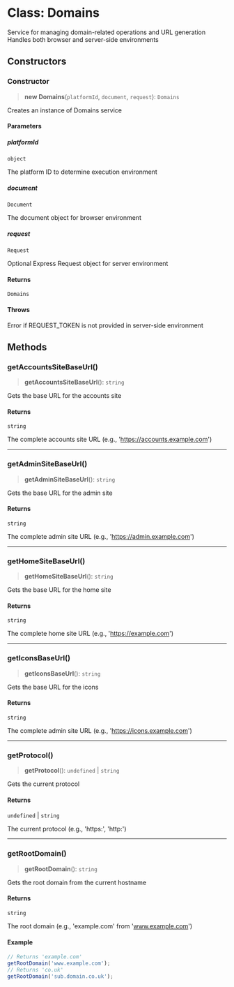 # Class: Domains

Service for managing domain-related operations and URL generation
Handles both browser and server-side environments

## Constructors

<a id="constructor"></a>

### Constructor

> **new Domains**(`platformId`, `document`, `request`): `Domains`

Creates an instance of Domains service

#### Parameters

##### platformId

`object`

The platform ID to determine execution environment

##### document

`Document`

The document object for browser environment

##### request

`Request`

Optional Express Request object for server environment

#### Returns

`Domains`

#### Throws

Error if REQUEST_TOKEN is not provided in server-side environment

## Methods

<a id="getaccountssitebaseurl"></a>

### getAccountsSiteBaseUrl()

> **getAccountsSiteBaseUrl**(): `string`

Gets the base URL for the accounts site

#### Returns

`string`

The complete accounts site URL (e.g., 'https://accounts.example.com')

---

<a id="getadminsitebaseurl"></a>

### getAdminSiteBaseUrl()

> **getAdminSiteBaseUrl**(): `string`

Gets the base URL for the admin site

#### Returns

`string`

The complete admin site URL (e.g., 'https://admin.example.com')

---

<a id="gethomesitebaseurl"></a>

### getHomeSiteBaseUrl()

> **getHomeSiteBaseUrl**(): `string`

Gets the base URL for the home site

#### Returns

`string`

The complete home site URL (e.g., 'https://example.com')

---

<a id="geticonsbaseurl"></a>

### getIconsBaseUrl()

> **getIconsBaseUrl**(): `string`

Gets the base URL for the icons

#### Returns

`string`

The complete admin site URL (e.g., 'https://icons.example.com')

---

<a id="getprotocol"></a>

### getProtocol()

> **getProtocol**(): `undefined` \| `string`

Gets the current protocol

#### Returns

`undefined` \| `string`

The current protocol (e.g., 'https:', 'http:')

---

<a id="getrootdomain"></a>

### getRootDomain()

> **getRootDomain**(): `string`

Gets the root domain from the current hostname

#### Returns

`string`

The root domain (e.g., 'example.com' from 'www.example.com')

#### Example

```ts
// Returns 'example.com'
getRootDomain('www.example.com');
// Returns 'co.uk'
getRootDomain('sub.domain.co.uk');
```
